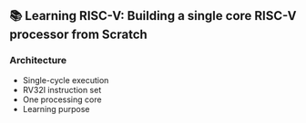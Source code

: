 ## 📚 Learning RISC-V: Building a single core RISC-V processor from Scratch


### Architecture
- Single-cycle execution
- RV32I instruction set
- One processing core
- Learning purpose
